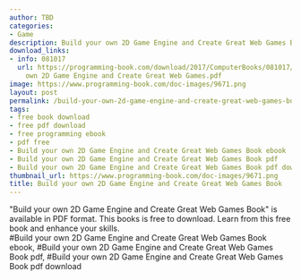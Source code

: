 ```yaml
---
author: TBD
categories:
- Game
description: Build your own 2D Game Engine and Create Great Web Games Book
download_links:
- info: 081017
  url: https://programming-book.com/download/2017/ComputerBooks/081017/Build your
    own 2D Game Engine and Create Great Web Games.pdf
image: https://www.programming-book.com/doc-images/9671.png
layout: post
permalink: /build-your-own-2d-game-engine-and-create-great-web-games-book.html
tags:
- free book download
- free pdf download
- free programming ebook
- pdf free
- Build your own 2D Game Engine and Create Great Web Games Book ebook
- Build your own 2D Game Engine and Create Great Web Games Book pdf
- Build your own 2D Game Engine and Create Great Web Games Book pdf download
thumbnail_url: https://www.programming-book.com/doc-images/9671.png
title: Build your own 2D Game Engine and Create Great Web Games Book
---
```


 
<div class="item-desc text-justify">
  "Build your own 2D Game Engine and Create Great Web Games Book" is available in PDF format. This books is free to download. Learn from this free book and enhance your skills.
  <br>
  #Build your own 2D Game Engine and Create Great Web Games Book ebook, #Build your own 2D Game Engine and Create Great Web Games Book pdf, #Build your own 2D Game Engine and Create Great Web Games Book pdf download
</div>